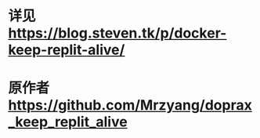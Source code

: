 # 详见 https://blog.steven.tk/p/docker-keep-replit-alive/
# 原作者 https://github.com/Mrzyang/doprax_keep_replit_alive
